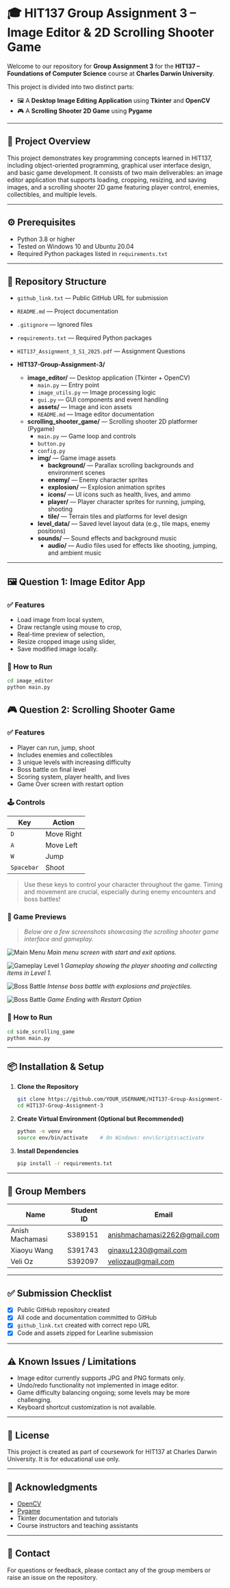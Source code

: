 # 🎓 HIT137 Group Assignment 3 – Image Editor & 2D Scrolling Shooter Game

Welcome to our repository for **Group Assignment 3** for the **HIT137 – Foundations of Computer Science** course at **Charles Darwin University**.

This project is divided into two distinct parts:

- 🖼️ A **Desktop Image Editing Application** using **Tkinter** and **OpenCV**
- 🎮 A **Scrolling Shooter 2D Game** using **Pygame**

---

## 📝 Project Overview

This project demonstrates key programming concepts learned in HIT137, including object-oriented programming, graphical user interface design, and basic game development. It consists of two main deliverables: an image editor application that supports loading, cropping, resizing, and saving images, and a scrolling shooter 2D game featuring player control, enemies, collectibles, and multiple levels.

---

## ⚙️ Prerequisites

- Python 3.8 or higher
- Tested on Windows 10 and Ubuntu 20.04
- Required Python packages listed in `requirements.txt`

---

## 📁 Repository Structure
- `github_link.txt` — Public GitHub URL for submission  
- `README.md` — Project documentation  
- `.gitignore` — Ignored files  
- `requirements.txt` — Required Python packages
- `HIT137_Assignment_3_S1_2025.pdf` — Assignment Questions 

- **HIT137-Group-Assignment-3/**  
  - **image_editor/** — Desktop application (Tkinter + OpenCV)  
    - `main.py` — Entry point  
    - `image_utils.py` — Image processing logic  
    - `gui.py` — GUI components and event handling  
    - **assets/** — Image and icon assets  
    - `README.md` — Image editor documentation  
  - **scrolling_shooter_game/** — Scrolling shooter 2D platformer (Pygame)  
    - `main.py` — Game loop and controls  
    - `button.py`
    - `config.py`
    - **img/** — Game image assets  
      - **background/** — Parallax scrolling backgrounds and environment scenes  
      - **enemy/** — Enemy character sprites  
      - **explosion/** — Explosion animation sprites  
      - **icons/** — UI icons such as health, lives, and ammo  
      - **player/** — Player character sprites for running, jumping, shooting  
      - **tile/** — Terrain tiles and platforms for level design  
    - **level_data/** — Saved level layout data (e.g., tile maps, enemy positions)  
    - **sounds/** — Sound effects and background music  
      - **audio/** — Audio files used for effects like shooting, jumping, and ambient music 

---

## 🖼️ Question 1: Image Editor App

### ✅ Features
- Load image from local system,
- Draw rectangle using mouse to crop,
- Real-time preview of selection,
- Resize cropped image using slider,
- Save modified image locally.

### 🚀 How to Run
```bash
cd image_editor
python main.py
```
## 🎮 Question 2: Scrolling Shooter Game

### ✅ Features
- Player can run, jump, shoot
- Includes enemies and collectibles
- 3 unique levels with increasing difficulty
- Boss battle on final level
- Scoring system, player health, and lives
- Game Over screen with restart option

### 🕹️ Controls
| Key         | Action         |
|-------------|----------------|
| `D`         | Move Right     |
| `A`         | Move Left      |
| `W`         | Jump           |
| `Spacebar`  | Shoot          |

> Use these keys to control your character throughout the game. Timing and movement are crucial, especially during enemy encounters and boss battles!

### 📸 Game Previews

> _Below are a few screenshots showcasing the scrolling shooter game interface and gameplay._

![Main Menu](HIT137-Group-Assignment-3/scrolling_shooter_game/screenshots/1.png)
*Main menu screen with start and exit options.*

![Gameplay Level 1](HIT137-Group-Assignment-3/scrolling_shooter_game/screenshots/2.png)
*Gameplay showing the player shooting and collecting items in Level 1.*

![Boss Battle](HIT137-Group-Assignment-3/scrolling_shooter_game/screenshots/3.png)
*Intense boss battle with explosions and projectiles.*

![Boss Battle](HIT137-Group-Assignment-3/scrolling_shooter_game/screenshots/4.png)
*Game Ending with Restart Option*

### 🚀 How to Run
```bash
cd side_scrolling_game
python main.py
```
---
## 📦 Installation & Setup

1. **Clone the Repository**

   ```bash
   git clone https://github.com/YOUR_USERNAME/HIT137-Group-Assignment-3.git
   cd HIT137-Group-Assignment-3
    ```
2. **Create Virtual Environment (Optional but Recommended)**

    ```bash
    python -m venv env
    source env/bin/activate    # On Windows: env\Scripts\activate
    ```
3. **Install Dependencies**
    ```bash
    pip install -r requirements.txt
    ```
---
## 👥 Group Members

| Name            | Student ID | Email |
|-----------------|------------|------ |
| Anish Machamasi | S389151 | anishmachamasi2262@gmail.com |
| Xiaoyu Wang  | S391743   |ginaxu1230@gmail.com |
| Veli Oz    | S392097   | veliozau@gmail.com |

---

## ✅ Submission Checklist

- [x] Public GitHub repository created
- [x] All code and documentation committed to GitHub
- [x] `github_link.txt` created with correct repo URL
- [x] Code and assets zipped for Learline submission

---

## ⚠️ Known Issues / Limitations

- Image editor currently supports JPG and PNG formats only.
- Undo/redo functionality not implemented in image editor.
- Game difficulty balancing ongoing; some levels may be more challenging.
- Keyboard shortcut customization is not available.

---

## 📄 License

This project is created as part of coursework for HIT137 at Charles Darwin University. It is for educational use only.

---

## 🙏 Acknowledgments

- [OpenCV](https://opencv.org/)
- [Pygame](https://www.pygame.org/)
- Tkinter documentation and tutorials
- Course instructors and teaching assistants

---

## 💬 Contact

For questions or feedback, please contact any of the group members or raise an issue on the repository.

